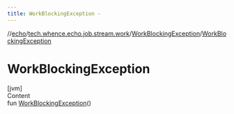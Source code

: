 ```yaml
---
title: WorkBlockingException -
---
```

//[echo](../../index.md)/[tech.whence.echo.job.stream.work](../index.md)/[WorkBlockingException](index.md)/[WorkBlockingException](-work-blocking-exception.md)



# WorkBlockingException  
[jvm]  
Content  
fun [WorkBlockingException](-work-blocking-exception.md)()  



